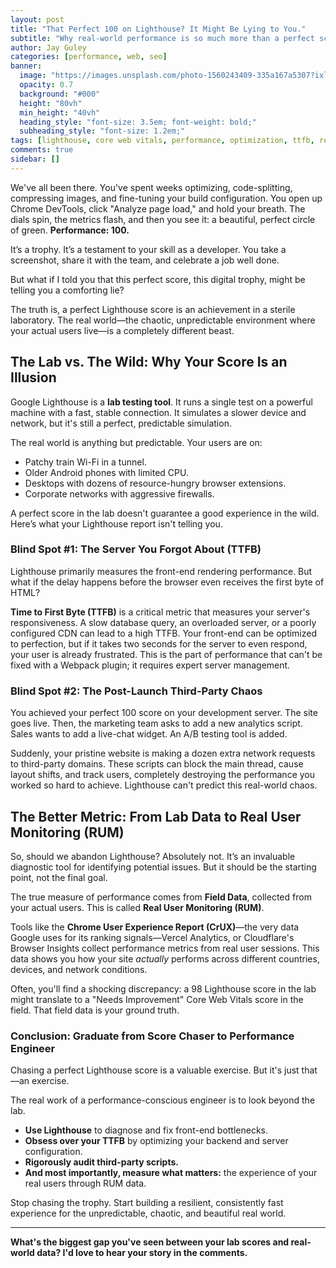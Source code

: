 ```yaml
---
layout: post
title: "That Perfect 100 on Lighthouse? It Might Be Lying to You."
subtitle: "Why real-world performance is so much more than a perfect score in a controlled lab test."
author: Jay Guley
categories: [performance, web, seo]
banner:
  image: "https://images.unsplash.com/photo-1560243409-335a167a5307?ixlib=rb-4.0.3&ixid=M3wxMjA3fDB8MHxwaG90by1wYWdlfHx8fGVufDB8fHx8fA%3D%3D&auto=format&fit=crop&w=2070&q=80"
  opacity: 0.7
  background: "#000"
  height: "80vh"
  min_height: "40vh"
  heading_style: "font-size: 3.5em; font-weight: bold;"
  subheading_style: "font-size: 1.2em;"
tags: [lighthouse, core web vitals, performance, optimization, ttfb, real user monitoring]
comments: true
sidebar: []
---
```


We've all been there. You've spent weeks optimizing, code-splitting, compressing images, and fine-tuning your build configuration. You open up Chrome DevTools, click "Analyze page load," and hold your breath. The dials spin, the metrics flash, and then you see it: a beautiful, perfect circle of green. **Performance: 100.**

It’s a trophy. It’s a testament to your skill as a developer. You take a screenshot, share it with the team, and celebrate a job well done.

But what if I told you that this perfect score, this digital trophy, might be telling you a comforting lie?

The truth is, a perfect Lighthouse score is an achievement in a sterile laboratory. The real world—the chaotic, unpredictable environment where your actual users live—is a completely different beast.

## The Lab vs. The Wild: Why Your Score Is an Illusion

Google Lighthouse is a **lab testing tool**. It runs a single test on a powerful machine with a fast, stable connection. It simulates a slower device and network, but it's still a perfect, predictable simulation.

The real world is anything but predictable. Your users are on:
-   Patchy train Wi-Fi in a tunnel.
-   Older Android phones with limited CPU.
-   Desktops with dozens of resource-hungry browser extensions.
-   Corporate networks with aggressive firewalls.

A perfect score in the lab doesn't guarantee a good experience in the wild. Here’s what your Lighthouse report isn't telling you.

### Blind Spot #1: The Server You Forgot About (TTFB)

Lighthouse primarily measures the front-end rendering performance. But what if the delay happens before the browser even receives the first byte of HTML?

**Time to First Byte (TTFB)** is a critical metric that measures your server's responsiveness. A slow database query, an overloaded server, or a poorly configured CDN can lead to a high TTFB. Your front-end can be optimized to perfection, but if it takes two seconds for the server to even respond, your user is already frustrated. This is the part of performance that can't be fixed with a Webpack plugin; it requires expert server management.

### Blind Spot #2: The Post-Launch Third-Party Chaos

You achieved your perfect 100 score on your development server. The site goes live. Then, the marketing team asks to add a new analytics script. Sales wants to add a live-chat widget. An A/B testing tool is added.

Suddenly, your pristine website is making a dozen extra network requests to third-party domains. These scripts can block the main thread, cause layout shifts, and track users, completely destroying the performance you worked so hard to achieve. Lighthouse can't predict this real-world chaos.

## The Better Metric: From Lab Data to Real User Monitoring (RUM)

So, should we abandon Lighthouse? Absolutely not. It’s an invaluable diagnostic tool for identifying potential issues. But it should be the starting point, not the final goal.

The true measure of performance comes from **Field Data**, collected from your actual users. This is called **Real User Monitoring (RUM)**.

Tools like the **Chrome User Experience Report (CrUX)**—the very data Google uses for its ranking signals—Vercel Analytics, or Cloudflare's Browser Insights collect performance metrics from real user sessions. This data shows you how your site *actually* performs across different countries, devices, and network conditions.

Often, you'll find a shocking discrepancy: a 98 Lighthouse score in the lab might translate to a "Needs Improvement" Core Web Vitals score in the field. That field data is your ground truth.

### Conclusion: Graduate from Score Chaser to Performance Engineer

Chasing a perfect Lighthouse score is a valuable exercise. But it's just that—an exercise.

The real work of a performance-conscious engineer is to look beyond the lab.
-   **Use Lighthouse** to diagnose and fix front-end bottlenecks.
-   **Obsess over your TTFB** by optimizing your backend and server configuration.
-   **Rigorously audit third-party scripts.**
-   **And most importantly, measure what matters:** the experience of your real users through RUM data.

Stop chasing the trophy. Start building a resilient, consistently fast experience for the unpredictable, chaotic, and beautiful real world.

---

**What's the biggest gap you've seen between your lab scores and real-world data? I'd love to hear your story in the comments.**